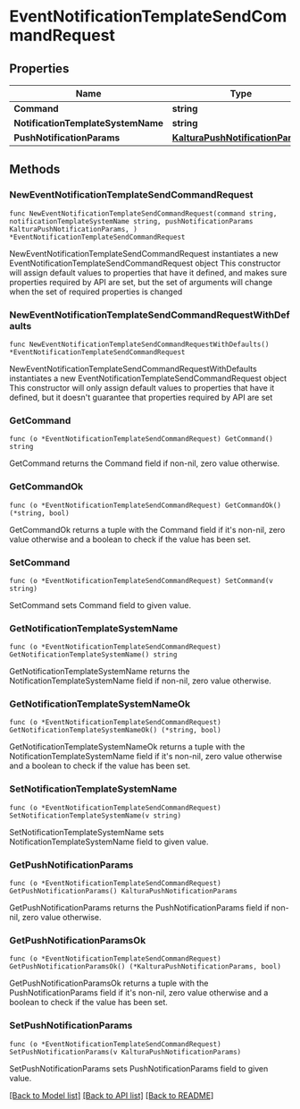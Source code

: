 # EventNotificationTemplateSendCommandRequest

## Properties

Name | Type | Description | Notes
------------ | ------------- | ------------- | -------------
**Command** | **string** |  | 
**NotificationTemplateSystemName** | **string** |  | 
**PushNotificationParams** | [**KalturaPushNotificationParams**](KalturaPushNotificationParams.md) |  | 

## Methods

### NewEventNotificationTemplateSendCommandRequest

`func NewEventNotificationTemplateSendCommandRequest(command string, notificationTemplateSystemName string, pushNotificationParams KalturaPushNotificationParams, ) *EventNotificationTemplateSendCommandRequest`

NewEventNotificationTemplateSendCommandRequest instantiates a new EventNotificationTemplateSendCommandRequest object
This constructor will assign default values to properties that have it defined,
and makes sure properties required by API are set, but the set of arguments
will change when the set of required properties is changed

### NewEventNotificationTemplateSendCommandRequestWithDefaults

`func NewEventNotificationTemplateSendCommandRequestWithDefaults() *EventNotificationTemplateSendCommandRequest`

NewEventNotificationTemplateSendCommandRequestWithDefaults instantiates a new EventNotificationTemplateSendCommandRequest object
This constructor will only assign default values to properties that have it defined,
but it doesn't guarantee that properties required by API are set

### GetCommand

`func (o *EventNotificationTemplateSendCommandRequest) GetCommand() string`

GetCommand returns the Command field if non-nil, zero value otherwise.

### GetCommandOk

`func (o *EventNotificationTemplateSendCommandRequest) GetCommandOk() (*string, bool)`

GetCommandOk returns a tuple with the Command field if it's non-nil, zero value otherwise
and a boolean to check if the value has been set.

### SetCommand

`func (o *EventNotificationTemplateSendCommandRequest) SetCommand(v string)`

SetCommand sets Command field to given value.


### GetNotificationTemplateSystemName

`func (o *EventNotificationTemplateSendCommandRequest) GetNotificationTemplateSystemName() string`

GetNotificationTemplateSystemName returns the NotificationTemplateSystemName field if non-nil, zero value otherwise.

### GetNotificationTemplateSystemNameOk

`func (o *EventNotificationTemplateSendCommandRequest) GetNotificationTemplateSystemNameOk() (*string, bool)`

GetNotificationTemplateSystemNameOk returns a tuple with the NotificationTemplateSystemName field if it's non-nil, zero value otherwise
and a boolean to check if the value has been set.

### SetNotificationTemplateSystemName

`func (o *EventNotificationTemplateSendCommandRequest) SetNotificationTemplateSystemName(v string)`

SetNotificationTemplateSystemName sets NotificationTemplateSystemName field to given value.


### GetPushNotificationParams

`func (o *EventNotificationTemplateSendCommandRequest) GetPushNotificationParams() KalturaPushNotificationParams`

GetPushNotificationParams returns the PushNotificationParams field if non-nil, zero value otherwise.

### GetPushNotificationParamsOk

`func (o *EventNotificationTemplateSendCommandRequest) GetPushNotificationParamsOk() (*KalturaPushNotificationParams, bool)`

GetPushNotificationParamsOk returns a tuple with the PushNotificationParams field if it's non-nil, zero value otherwise
and a boolean to check if the value has been set.

### SetPushNotificationParams

`func (o *EventNotificationTemplateSendCommandRequest) SetPushNotificationParams(v KalturaPushNotificationParams)`

SetPushNotificationParams sets PushNotificationParams field to given value.



[[Back to Model list]](../README.md#documentation-for-models) [[Back to API list]](../README.md#documentation-for-api-endpoints) [[Back to README]](../README.md)


